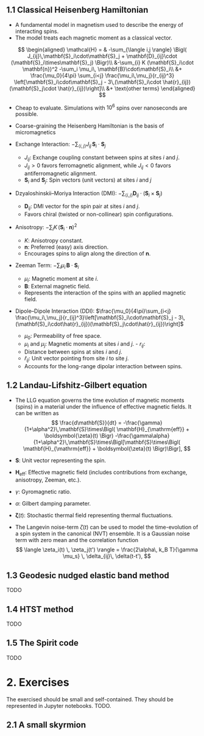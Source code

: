 ## 1.1 Classical Heisenberg Hamiltonian

- A fundamental model in magnetism used to describe the energy of interacting spins. 
- The model treats each magnetic moment as a classical vector.

$$
\begin{aligned}
	\mathcal{H} = & -\sum_{\langle i,j \rangle} \Bigl( J_{ij}\,\mathbf{S}_i\cdot\mathbf{S}_j
	+ \mathbf{D}_{ij}\cdot (\mathbf{S}_i\times\mathbf{S}_j) \Bigr)\\
	&-\sum_{i} K (\mathbf{S}_i\cdot \mathbf{n})^2  -\sum_i \mu_i\, \mathbf{B}\cdot\mathbf{S}_i\\
	&+ \frac{\mu_0}{4\pi} \sum_{i<j} \frac{\mu_i\,\mu_j}{r_{ij}^3}
	\left[\mathbf{S}_i\cdot\mathbf{S}_j - 3\,(\mathbf{S}_i\cdot \hat{r}_{ij})(\mathbf{S}_j\cdot \hat{r}_{ij})\right]\\
	&+ \text{other terms}
\end{aligned}
$$

- Cheap to evaluate. Simulations with $10^6$ spins over nanoseconds are possible.
- Coarse-graining the Heisenberg Hamiltonian is the basis of micromagnetics

- Exchange Interaction:  $-\sum_{\langle i,j \rangle} J_{ij}\, \mathbf{S}_i\cdot\mathbf{S}_j$ 
	- $J_{ij}$: Exchange coupling constant between spins at sites $i$ and $j$.
	- $J_{ij} > 0$ favors ferromagnetic alignment, while $J_{ij} < 0$ favors antiferromagnetic alignment.
    - $\mathbf{S}_i$ and $\mathbf{S}_j$: Spin vectors (unit vectors) at sites $i$ and $j$
    
- Dzyaloshinskii–Moriya Interaction (DMI):  $-\sum_{\langle i,j \rangle} \mathbf{D}_{ij}\cdot (\mathbf{S}_i\times\mathbf{S}_j)$ 
	- $\mathbf{D}_{ij}$: DMI vector for the spin pair at sites $i$ and $j$. 
	-  Favors chiral (twisted or non-collinear) spin configurations. 
	
- Anisotropy: $-\sum_{i} K\, (\mathbf{S}_i\cdot \mathbf{n})^2$ 
	- $K$: Anisotropy constant. 
	- $\mathbf{n}$: Preferred (easy) axis direction. 
	- Encourages spins to align along the direction of $\mathbf{n}$. 
	
- Zeeman Term: $-\sum_i \mu_i\, \mathbf{B}\cdot\mathbf{S}_i$ 
	- $\mu_i$: Magnetic moment at site $i$. 
	- $\mathbf{B}$: External magnetic field.
	- Represents the interaction of the spins with an applied magnetic field.
	
- Dipole–Dipole Interaction (DDI):  $\frac{\mu_0}{4\pi}\sum_{i<j} \frac{\mu_i\,\mu_j}{r_{ij}^3}\left[\mathbf{S}_i\cdot\mathbf{S}_j - 3\, (\mathbf{S}_i\cdot\hat{r}_{ij})(\mathbf{S}_j\cdot\hat{r}_{ij})\right]$ 
	- $\mu_0$: Permeability of free space. 
	- $\mu_i$ and $\mu_j$: Magnetic moments at sites $i$ and $j$. - $r_{ij}$: 
	- Distance between spins at sites $i$ and $j$.
	- $\hat{r}_{ij}$: Unit vector pointing from site $i$ to site $j$. 
	- Accounts for the long-range dipolar interaction between spins.
	
## 1.2 Landau-Lifshitz-Gilbert equation

- The LLG equation governs the time evolution of magnetic moments (spins) in a material under the influence of effective magnetic fields. It can be written as
$$
\frac{d\mathbf{S}}{dt} = -\frac{\gamma}{1+\alpha^2}\,\mathbf{S}\times\Bigl( \mathbf{H}_{\mathrm{eff}} + \boldsymbol{\zeta}(t) \Bigr)
-\frac{\gamma\alpha}{1+\alpha^2}\,\mathbf{S}\times\Bigl[\mathbf{S}\times\Bigl( \mathbf{H}_{\mathrm{eff}} + \boldsymbol{\zeta}(t) \Bigr)\Bigr],
$$

- $\mathbf{S}$: Unit vector representing the spin. 
- $\mathbf{H}_{\mathrm{eff}}$: Effective magnetic field (includes contributions from exchange, anisotropy, Zeeman, etc.). 
- $\gamma$: Gyromagnetic ratio. 
- $\alpha$: Gilbert damping parameter. 
- $\boldsymbol{\zeta}(t)$: Stochastic thermal field representing thermal fluctuations. 
- The Langevin noise-term $\zeta(t)$ can be used to model the time-evolution of a spin system in the canonical (NVT) ensemble. It is a Gaussian noise term with zero mean and the correlation function
$$
\langle \zeta_i(t) \, \zeta_j(t') \rangle = \frac{2\alpha\, k_B T}{\gamma \mu_s} \, \delta_{ij}\, \delta(t-t'),
$$

## 1.3 Geodesic nudged elastic band method
TODO

## 1.4 HTST method
TODO

## 1.5 The Spirit code
TODO

# 2. Exercises
The exercised should be small and self-contained. They should be represented in Jupyter notebooks. TODO.
## 2.1 A small skyrmion